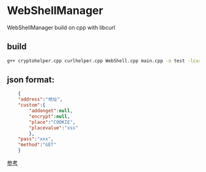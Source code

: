 # WebShellManager
WebShellManager build on cpp with libcurl
## build
```bash
g++ cryptohelper.cpp curlhelper.cpp WebShell.cpp main.cpp -o test -lcurl
```

## json format:
```json
	{
	"address":"地址",
	"custom":{
		"addonget":null,
		"encrypt":null,
		"place":"COOKIE",
		"placevalue":"xss"
		},
	"pass":"xxx",
	"method":"GET"
	}
```
[参考](https://github.com/imagemlt/EasyKnife)
